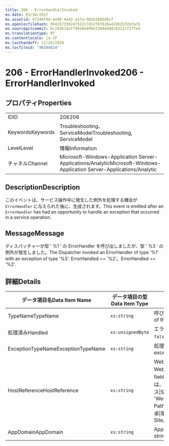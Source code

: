 ```yaml
---
title: 206 - ErrorHandlerInvoked
ms.date: 03/30/2017
ms.assetid: 97340f4d-4e09-4e42-a17a-982b3868dbcf
ms.openlocfilehash: 99415733624752217d32f6f026a419b2b32bfa7b
ms.sourcegitcommit: bc293b14af795e0e999e3304dd40c0222cf2ffe4
ms.translationtype: MT
ms.contentlocale: ja-JP
ms.lasthandoff: 11/26/2020
ms.locfileid: "96244614"
---
```

# <a name="206---errorhandlerinvoked"></a><span data-ttu-id="d8660-102">206 - ErrorHandlerInvoked</span><span class="sxs-lookup"><span data-stu-id="d8660-102">206 - ErrorHandlerInvoked</span></span>

## <a name="properties"></a><span data-ttu-id="d8660-103">プロパティ</span><span class="sxs-lookup"><span data-stu-id="d8660-103">Properties</span></span>  
  
|||  
|-|-|  
|<span data-ttu-id="d8660-104">ID</span><span class="sxs-lookup"><span data-stu-id="d8660-104">ID</span></span>|<span data-ttu-id="d8660-105">206</span><span class="sxs-lookup"><span data-stu-id="d8660-105">206</span></span>|  
|<span data-ttu-id="d8660-106">Keywords</span><span class="sxs-lookup"><span data-stu-id="d8660-106">Keywords</span></span>|<span data-ttu-id="d8660-107">Troubleshooting、ServiceModel</span><span class="sxs-lookup"><span data-stu-id="d8660-107">Troubleshooting, ServiceModel</span></span>|  
|<span data-ttu-id="d8660-108">Level</span><span class="sxs-lookup"><span data-stu-id="d8660-108">Level</span></span>|<span data-ttu-id="d8660-109">情報</span><span class="sxs-lookup"><span data-stu-id="d8660-109">Information</span></span>|  
|<span data-ttu-id="d8660-110">チャネル</span><span class="sxs-lookup"><span data-stu-id="d8660-110">Channel</span></span>|<span data-ttu-id="d8660-111">Microsoft-Windows-Application Server-Applications/Analytic</span><span class="sxs-lookup"><span data-stu-id="d8660-111">Microsoft-Windows-Application Server-Applications/Analytic</span></span>|  
  
## <a name="description"></a><span data-ttu-id="d8660-112">Description</span><span class="sxs-lookup"><span data-stu-id="d8660-112">Description</span></span>  

 <span data-ttu-id="d8660-113">このイベントは、サービス操作中に発生した例外を処理する機会が `ErrorHandler` に与えられた後に、生成されます。</span><span class="sxs-lookup"><span data-stu-id="d8660-113">This event is emitted after an `ErrorHandler` has had an opportunity to handle an exception that occurred in a service operation.</span></span>  
  
## <a name="message"></a><span data-ttu-id="d8660-114">Message</span><span class="sxs-lookup"><span data-stu-id="d8660-114">Message</span></span>  

 <span data-ttu-id="d8660-115">ディスパッチャーが型 ' %1 ' の ErrorHandler を呼び出しましたが、型 ' %3 ' の例外が発生しました。</span><span class="sxs-lookup"><span data-stu-id="d8660-115">The Dispatcher invoked an ErrorHandler of type '%1' with an exception of type '%3'.</span></span> <span data-ttu-id="d8660-116">ErrorHandled == '%2'。</span><span class="sxs-lookup"><span data-stu-id="d8660-116">ErrorHandled == '%2'.</span></span>  
  
## <a name="details"></a><span data-ttu-id="d8660-117">詳細</span><span class="sxs-lookup"><span data-stu-id="d8660-117">Details</span></span>  
  
|<span data-ttu-id="d8660-118">データ項目名</span><span class="sxs-lookup"><span data-stu-id="d8660-118">Data Item Name</span></span>|<span data-ttu-id="d8660-119">データ項目の型</span><span class="sxs-lookup"><span data-stu-id="d8660-119">Data Item Type</span></span>|<span data-ttu-id="d8660-120">説明</span><span class="sxs-lookup"><span data-stu-id="d8660-120">Description</span></span>|  
|--------------------|--------------------|-----------------|  
|<span data-ttu-id="d8660-121">TypeName</span><span class="sxs-lookup"><span data-stu-id="d8660-121">TypeName</span></span>|`xs:string`|<span data-ttu-id="d8660-122">呼び出された `ErrorHandler` の型の CLR FullName。</span><span class="sxs-lookup"><span data-stu-id="d8660-122">The CLR FullName of the type of the invoked `ErrorHandler`.</span></span>|  
|<span data-ttu-id="d8660-123">処理済み</span><span class="sxs-lookup"><span data-stu-id="d8660-123">Handled</span></span>|`xs:unsignedByte`|<span data-ttu-id="d8660-124">エラー ハンドラーがエラーを処理した場合は `true`。それ以外の場合は `false`。</span><span class="sxs-lookup"><span data-stu-id="d8660-124">`true` if the error handler handled the error, otherwise `false`.</span></span>|  
|<span data-ttu-id="d8660-125">ExceptionTypeName</span><span class="sxs-lookup"><span data-stu-id="d8660-125">ExceptionTypeName</span></span>|`xs:string`|<span data-ttu-id="d8660-126">処理対象である例外の CLR FullName。</span><span class="sxs-lookup"><span data-stu-id="d8660-126">The CLR FullName of the exception that was being handled.</span></span>|  
|<span data-ttu-id="d8660-127">HostReference</span><span class="sxs-lookup"><span data-stu-id="d8660-127">HostReference</span></span>|`xs:string`|<span data-ttu-id="d8660-128">Web ホスト サービスの場合は、このフィールドにより、サービスが Web 階層内で一意に識別されます。</span><span class="sxs-lookup"><span data-stu-id="d8660-128">For Web-hosted services, this field uniquely identifies the service in the Web hierarchy.</span></span> <span data-ttu-id="d8660-129">この形式は、' Web サイト名アプリケーションの仮想パス&#124;サービスの仮想パス&#124;ServiceName ' として定義されています。</span><span class="sxs-lookup"><span data-stu-id="d8660-129">Its format is defined as 'Web Site Name Application Virtual Path&#124;Service Virtual Path&#124;ServiceName'.</span></span> <span data-ttu-id="d8660-130">例: ' 既定の Web サイト/計算 Atorapplication&#124;/電卓&#124;電卓 Atorservice '。</span><span class="sxs-lookup"><span data-stu-id="d8660-130">Example: 'Default Web Site/CalculatorApplication&#124;/CalculatorService.svc&#124;CalculatorService'.</span></span>|  
|<span data-ttu-id="d8660-131">AppDomain</span><span class="sxs-lookup"><span data-stu-id="d8660-131">AppDomain</span></span>|`xs:string`|<span data-ttu-id="d8660-132">AppDomain.CurrentDomain.FriendlyName で返される文字列。</span><span class="sxs-lookup"><span data-stu-id="d8660-132">The string returned by AppDomain.CurrentDomain.FriendlyName.</span></span>|

